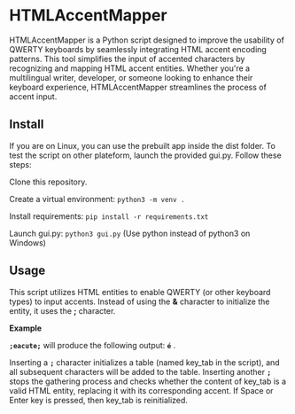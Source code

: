 # HTMLAccentMapper
HTMLAccentMapper is a Python script designed to improve the usability of QWERTY keyboards by seamlessly integrating HTML accent encoding patterns. This tool simplifies the input of accented characters by recognizing and mapping HTML accent entities. Whether you're a multilingual writer, developer, or someone looking to enhance their keyboard experience, HTMLAccentMapper streamlines the process of accent input.

## Install
If you are on Linux, you can use the prebuilt app inside the dist folder.
To test the script on other plateform, launch the provided gui.py. Follow these steps:

Clone this repository.

Create a virtual environment: `python3 -m venv .`
  
Install requirements: `pip install -r requirements.txt`
  
Launch gui.py: `python3 gui.py` (Use python instead of python3 on Windows)
  
## Usage

This script utilizes HTML entities to enable QWERTY (or other keyboard types) to input accents. Instead of using the **&** character to initialize the entity, it uses the **;** character.

<b>Example</b>

**`;eacute;`** will produce the following output: **`é`** .

Inserting a **`;`** character initializes a table (named key_tab in the script), and all subsequent characters will be added to the table. Inserting another **`;`** stops the gathering process and checks whether the content of key_tab is a valid HTML entity, replacing it with its corresponding accent.
If Space or Enter key is pressed, then key_tab is reinitialized.



